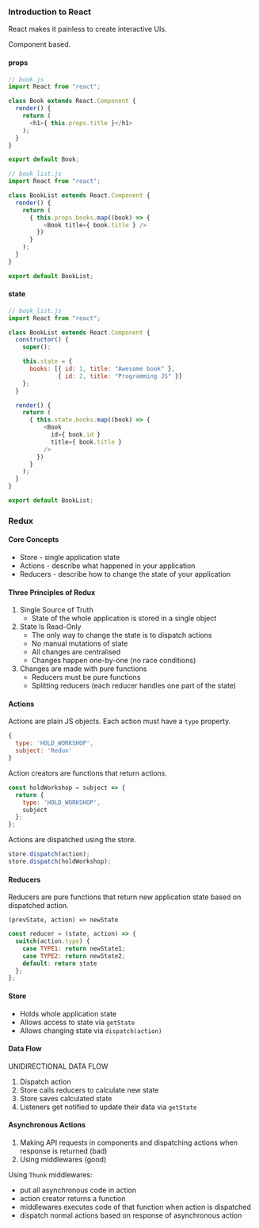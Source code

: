### Introduction to React

React makes it painless to create interactive UIs.

Component based.


#### props

```javascript
// book.js
import React from "react";

class Book extends React.Component {
  render() {
    return (
      <h1>{ this.props.title }</h1>
    );
  }
}

export default Book;
```

```javascript
// book_list.js
import React from "react";

class BookList extends React.Component {
  render() {
    return (
      { this.props.books.map((book) => {
          <Book title={ book.title } />
        })
      }
    );
  }
}

export default BookList;
```

#### state

```javascript
// book_list.js
import React from "react";

class BookList extends React.Component {
  constructor() {
    super();

    this.state = {
      books: [{ id: 1, title: "Awesome book" },
              { id: 2, title: "Programming JS" }]
    };
  }

  render() {
    return (
      { this.state.books.map((book) => {
          <Book
            id={ book.id }
            title={ book.title }
          />
        })
      }
    );
  }
}

export default BookList;
```

### Redux

#### Core Concepts

- Store - single application state
- Actions - describe what happened in your application
- Reducers - describe how to change the state of your application

#### Three Principles of Redux

1) Single Source of Truth
    - State of the whole application is stored in a single
    object
2) State Is Read-Only
    - The only way to change the state is to dispatch actions
    - No manual mutations of state
    - All changes are centralised
    - Changes happen one-by-one (no race conditions)
3) Changes are made with pure functions
    - Reducers must be pure functions
    - Splitting reducers (each reducer handles one part of the state)

#### Actions

Actions are plain JS objects. Each action must have a `type` property.

```javascript
{
  type: 'HOLD_WORKSHOP',
  subject: 'Redux'
}
```

Action creators are functions that return actions.

```javascript
const holdWorkshop = subject => {
  return {
    type: 'HOLD_WORKSHOP',
    subject
  };
};
```

Actions are dispatched using the store.

```javascript
store.dispatch(action);
store.dispatch(holdWorkshop);
```

#### Reducers

Reducers are pure functions that return new application state based on
dispatched action.

`(prevState, action) => newState`

```javascript
const reducer = (state, action) => {
  switch(action.type) {
    case TYPE1: return newState1;
    case TYPE2: return newState2;
    default: return state
  };
};
```

#### Store

- Holds whole application state
- Allows access to state via `getState`
- Allows changing state via `dispatch(action)`

#### Data Flow

UNIDIRECTIONAL DATA FLOW

1) Dispatch action
2) Store calls reducers to calculate new state
3) Store saves calculated state
4) Listeners get notified to update their data via `getState`

#### Asynchronous Actions

1) Making API requests in components and dispatching actions when response is
returned (bad)
2) Using middlewares (good)

Using `Thunk` middlewares:
  - put all asynchronous code in action
  - action creator returns a function
  - middlewares executes code of that function when action is dispatched
  - dispatch normal actions based on response of asynchronous action
